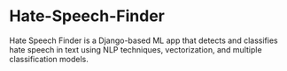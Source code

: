 # Hate-Speech-Finder
Hate Speech Finder is a Django-based ML app that detects and classifies hate speech in text using NLP techniques, vectorization, and multiple classification models.
